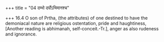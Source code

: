 +++
title = "04 दम्भो दर्पोऽभिमानश्च"

+++
16.4 O son of Prtha, (the attributes) of one destined to have the
demoniacal nature are religious ostentation, pride and haughtiness,
\[Another reading is abhimanah, self-conceit.-Tr.\], anger as also
rudeness and ignorance.
